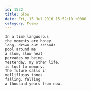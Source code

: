 ```yaml
---
id: 1532
title: Slow
date: Fri, 15 Jul 2016 15:52:10 +0000
category: Poems
---
```


    In a time languorous
    the moments are honey
    long, drawn-out seconds
    pool around me
    a slow, slow heat
    pervades my being.
    Yesterday, my other life.
    is lost to memory.
    The future calls in
    mellifluous tones
    falling, falling
    a thousand years from now.


